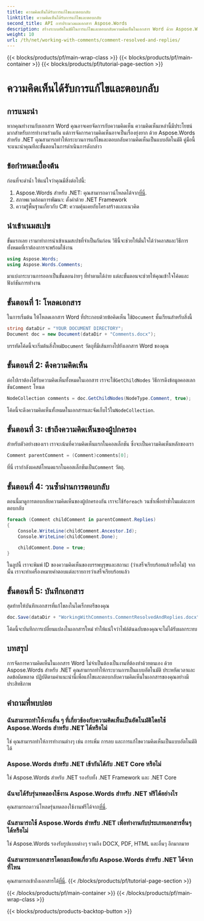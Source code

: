 ```yaml
---
title: ความคิดเห็นได้รับการแก้ไขและตอบกลับ
linktitle: ความคิดเห็นได้รับการแก้ไขและตอบกลับ
second_title: API การประมวลผลเอกสาร Aspose.Words
description: สร้างระบบอัตโนมัติในการแก้ไขและตอบกลับความคิดเห็นในเอกสาร Word ด้วย Aspose.Words สำหรับ .NET พร้อมคำแนะนำทีละขั้นตอน
weight: 10
url: /th/net/working-with-comments/comment-resolved-and-replies/
---
```


{{< blocks/products/pf/main-wrap-class >}}
{{< blocks/products/pf/main-container >}}
{{< blocks/products/pf/tutorial-page-section >}}

# ความคิดเห็นได้รับการแก้ไขและตอบกลับ

## การแนะนำ

หากคุณทำงานกับเอกสาร Word คุณอาจเคยจัดการกับความคิดเห็น ความคิดเห็นเหล่านี้มีประโยชน์มากสำหรับการทำงานร่วมกัน แต่การจัดการความคิดเห็นอาจเป็นเรื่องยุ่งยาก ด้วย Aspose.Words สำหรับ .NET คุณสามารถทำให้กระบวนการแก้ไขและตอบกลับความคิดเห็นเป็นแบบอัตโนมัติ คู่มือนี้จะแนะนำคุณทีละขั้นตอนในการดำเนินการดังกล่าว

## ข้อกำหนดเบื้องต้น

ก่อนที่จะดำน้ำ ให้แน่ใจว่าคุณมีสิ่งต่อไปนี้:

1.  Aspose.Words สำหรับ .NET: คุณสามารถดาวน์โหลดได้จาก[ที่นี่](https://releases.aspose.com/words/net/).
2. สภาพแวดล้อมการพัฒนา: ตั้งค่าด้วย .NET Framework
3. ความรู้พื้นฐานเกี่ยวกับ C#: ความคุ้นเคยกับโครงสร้างและแนวคิด

## นำเข้าเนมสเปซ

ขั้นแรกเลย เรามาทำการนำเข้าเนมสเปซที่จำเป็นกันก่อน วิธีนี้จะช่วยให้มั่นใจได้ว่าคลาสและวิธีการทั้งหมดที่เราต้องการจะพร้อมใช้งาน

```csharp
using Aspose.Words;
using Aspose.Words.Comments;
```

มาแบ่งกระบวนการออกเป็นขั้นตอนง่ายๆ ที่ทำตามได้ง่าย แต่ละขั้นตอนจะช่วยให้คุณเข้าใจโค้ดและฟังก์ชันการทำงาน

## ขั้นตอนที่ 1: โหลดเอกสาร

 ในการเริ่มต้น ให้โหลดเอกสาร Word ที่ประกอบด้วยข้อคิดเห็น ใช้`Document` ชั้นเรียนสำหรับสิ่งนี้

```csharp
string dataDir = "YOUR DOCUMENT DIRECTORY";
Document doc = new Document(dataDir + "Comments.docx");
```

 บรรทัดโค้ดนี้จะเริ่มต้นสิ่งใหม่`Document` วัตถุที่มีเส้นทางไปยังเอกสาร Word ของคุณ

## ขั้นตอนที่ 2: ดึงความคิดเห็น

 ต่อไปเราต้องได้รับความคิดเห็นทั้งหมดในเอกสาร เราจะใช้`GetChildNodes` วิธีการดึงข้อมูลคอลเลกชัน`Comment` โหนด

```csharp
NodeCollection comments = doc.GetChildNodes(NodeType.Comment, true);
```

โค้ดนี้จะดึงความคิดเห็นทั้งหมดในเอกสารและจัดเก็บไว้ใน`NodeCollection`.

## ขั้นตอนที่ 3: เข้าถึงความคิดเห็นของผู้ปกครอง

สำหรับตัวอย่างของเรา เราจะเน้นที่ความคิดเห็นแรกในคอลเล็กชัน ซึ่งจะเป็นความคิดเห็นหลักของเรา

```csharp
Comment parentComment = (Comment)comments[0];
```

 ที่นี่ เรากำลังแคสต์โหนดแรกในคอลเล็กชันเป็น`Comment` วัตถุ.

## ขั้นตอนที่ 4: วนซ้ำผ่านการตอบกลับ

 ตอนนี้มาดูการตอบกลับความคิดเห็นของผู้ปกครองกัน เราจะใช้`foreach` วนซ้ำเพื่อทำซ้ำในแต่ละการตอบกลับ

```csharp
foreach (Comment childComment in parentComment.Replies)
{
    Console.WriteLine(childComment.Ancestor.Id);
    Console.WriteLine(childComment.Done);

    childComment.Done = true;
}
```

ในลูปนี้ เราจะพิมพ์ ID ของความคิดเห็นของบรรพบุรุษและสถานะ (ว่าเสร็จเรียบร้อยแล้วหรือไม่) จากนั้น เราจะทำเครื่องหมายคำตอบแต่ละรายการว่าเสร็จเรียบร้อยแล้ว

## ขั้นตอนที่ 5: บันทึกเอกสาร

สุดท้ายให้บันทึกเอกสารที่แก้ไขลงในไดเร็กทอรีของคุณ

```csharp
doc.Save(dataDir + "WorkingWithComments.CommentResolvedAndReplies.docx");
```

โค้ดนี้จะบันทึกการเปลี่ยนแปลงในเอกสารใหม่ ทำให้แน่ใจว่าไฟล์ต้นฉบับของคุณจะไม่ได้รับผลกระทบ

## บทสรุป

การจัดการความคิดเห็นในเอกสาร Word ไม่จำเป็นต้องเป็นงานที่ต้องทำด้วยตนเอง ด้วย Aspose.Words สำหรับ .NET คุณสามารถทำให้กระบวนการเป็นแบบอัตโนมัติ ประหยัดเวลาและลดข้อผิดพลาด ปฏิบัติตามคำแนะนำนี้เพื่อแก้ไขและตอบกลับความคิดเห็นในเอกสารของคุณอย่างมีประสิทธิภาพ

## คำถามที่พบบ่อย

### ฉันสามารถทำให้งานอื่น ๆ ที่เกี่ยวข้องกับความคิดเห็นเป็นอัตโนมัติโดยใช้ Aspose.Words สำหรับ .NET ได้หรือไม่  
ใช่ คุณสามารถทำให้การทำงานต่างๆ เช่น การเพิ่ม การลบ และการแก้ไขความคิดเห็นเป็นแบบอัตโนมัติได้

### Aspose.Words สำหรับ .NET เข้ากันได้กับ .NET Core หรือไม่  
ใช่ Aspose.Words สำหรับ .NET รองรับทั้ง .NET Framework และ .NET Core

### ฉันจะได้รับรุ่นทดลองใช้งาน Aspose.Words สำหรับ .NET ฟรีได้อย่างไร  
 คุณสามารถดาวน์โหลดรุ่นทดลองใช้งานฟรีได้จาก[ที่นี่](https://releases.aspose.com/).

### ฉันสามารถใช้ Aspose.Words สำหรับ .NET เพื่อทำงานกับประเภทเอกสารอื่นๆ ได้หรือไม่  
ใช่ Aspose.Words รองรับรูปแบบต่างๆ รวมถึง DOCX, PDF, HTML และอื่นๆ อีกมากมาย

### ฉันสามารถหาเอกสารโดยละเอียดเกี่ยวกับ Aspose.Words สำหรับ .NET ได้จากที่ไหน  
 คุณสามารถเข้าถึงเอกสารได้[ที่นี่](https://reference.aspose.com/words/net/).
{{< /blocks/products/pf/tutorial-page-section >}}

{{< /blocks/products/pf/main-container >}}
{{< /blocks/products/pf/main-wrap-class >}}

{{< blocks/products/products-backtop-button >}}

